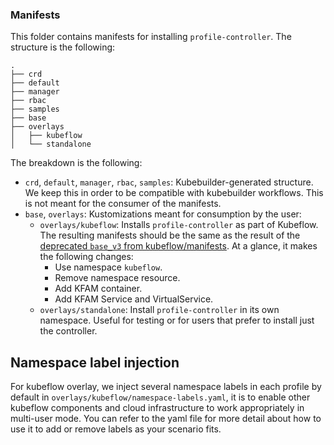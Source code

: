 ### Manifests

This folder contains manifests for installing `profile-controller`. The structure is the following:

```
.
├── crd
├── default
├── manager
├── rbac
├── samples
├── base
├── overlays
│   ├── kubeflow
│   └── standalone
```

The breakdown is the following:
- `crd`, `default`, `manager`, `rbac`, `samples`: Kubebuilder-generated structure. We keep this in order to be compatible with kubebuilder workflows. This is not meant for the consumer of the manifests.
- `base`, `overlays`: Kustomizations meant for consumption by the user:
    - `overlays/kubeflow`: Installs `profile-controller` as part of Kubeflow. The resulting manifests should be the same as the result of the [deprecated `base_v3` from kubeflow/manifests](https://github.com/kubeflow/manifests/tree/306d02979124bc29e48152272ddd60a59be9306c/profiles/base_v3). At a glance, it makes the following changes:
        - Use namespace `kubeflow`.
        - Remove namespace resource.
        - Add KFAM container.
        - Add KFAM Service and VirtualService.
    - `overlays/standalone`: Install `profile-controller` in its own namespace. Useful for testing or for users that prefer to install just the controller.

## Namespace label injection

For kubeflow overlay, we inject several namespace labels in each profile by default in `overlays/kubeflow/namespace-labels.yaml`, it is to enable other 
kubeflow components and cloud infrastructure to work appropriately in multi-user mode. You can refer to the yaml file for more detail about how to use it to add or remove labels as your scenario fits.
